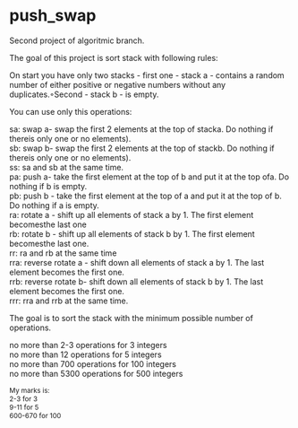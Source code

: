 # push_swap
Second project of algoritmic branch.

The goal of this project is sort stack with following rules:

On start you have only two stacks - first one - stack a - contains a random number of either positive or negative numbers without any duplicates.◦Second - stack b - is empty.

You can use only this operations:
<p>
sa: swap a- swap the first 2 elements at the top of stacka. Do nothing if thereis only one or no elements).<br>
sb: swap b- swap the first 2 elements at the top of stackb. Do nothing if thereis only one or no elements).<br>
ss: sa and sb at the same time. <br>
pa: push a- take the first element at the top of b and put it at the top ofa. Do nothing if b is empty.<br>
pb: push b - take the first element at the top of a and put it at the top of b. Do nothing if a is empty.<br>
ra: rotate a - shift up all elements of stack a by 1. The first element becomesthe last one<br>
rb: rotate b - shift up all elements of stack b by 1. The first element becomesthe last one.<br>
rr: ra and rb at the same time<br>
rra: reverse rotate a - shift down all elements of stack a by 1. The last element becomes the first one.<br>
rrb: reverse rotate b- shift down all elements of stack b by 1. The last element becomes the first one.<br>
rrr: rra and rrb at the same time.</p>

The goal is to sort the stack with the minimum possible number of operations.

<p>no more than 2-3 operations for 3 integers<br>
no more than 12 operations for 5 integers<br>
no more than 700 operations for 100 integers<br>
no more than 5300 operations for 500 integers</p>

<p style="font-size: 12">My marks is:<br>
2-3 for 3<br>
9-11 for 5<br>
600-670 for 100<br
4200-4600 for 500</p>
